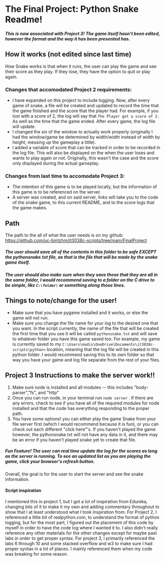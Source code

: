 The Final Project: Python Snake Readme!
======

##### This is now associated with Project 3! The game itself hasn't been edited, however the format and the way it has been presented has.  

## How it works (not edited since last time)

How Snake works is that when it runs, the user can play the game and see their score as they play. If they lose, they have the option to quit or play again.

### Changes that accomodated Project 2 requirements:
 
- I have expanded on this project to include logging. Now, after every game of snake, a file will be created and updated to record the time that the game finished and the score that the player had. For example, if you lost with a score of 2, the log will say that `The Player got a score of 2.` As well as the time that the game ended. After every game, the log file will update.
- I changed the six of the window to actually work properly (originally I had the window/game be determined by width/width instead of width by height, messing up the gameplay a little). 
- I added a variable of score that can be tracked in order to be recorded in the log file. This will also be displayed on the when the user loses and wants to play again or not. Originally, this wasn't the case and the score only displayed during the actual gameplay. 

### Changes from last time to accomodate Project 3:

- The intention of this game is to be played locally, but the information of this game is to be referenced on the server. 
- A server was created, and on said server, links will take you to the code of the snake game, to this current README, and to the score logs that the game makes.

## Path

The path to the all of what the user needs is on my github: https://github.com/uc-bintzhm/it3038c-scripts/tree/main/FinalProject

##### The user should save all of the contents in this folder to be safe EXCEPT the pythonsnake.txt file, as that is the file that will be made by the snake game itself. 
##### The user should also make sure when they save these that they are all in the same folder, I would recommend saving to a folder on the C drive to be simple, like `C:\folder\` or something along those lines.

## Things to note/change for the user!

- Make sure that you have pygame installed and it works, or else the game will not run. 
- Make sure you change the file name for your log to the desired one that you want. In the script currently, the name of the file that will be created the first time that you use it will be called `pythonsnake.txt` and will save to whatever folder you have this game saved too. For example, my game is currently saved to my `C:\Users\madis\OneDrive\Documents\it3038c-scripts\python>` location, meaning that the log file will be created in this python folder. I would recommend saving this to its own folder so that way you have your game and log file separate from the rest of your files.

## Project 3 Instructions to make the server work!!
1. Make sure node is installed and all modules -- this includes "body-parser","fs", and "http"
2. Once you can run node, in your terminal run `node server` . If there are any errors, check to see if you have all of the required modules for node installed and that the code has everything responding to the proper path. 
3. You have some options! you can either play the game Snake from your file server first (which I would recommend because it is fun), or you can check out each different "click here"'s. If you haven't played the game however, the pythonsnake.txt will not have any data in it, and there may be an error if you haven't played snake yet to create that file. 
##### Fun Feature! The user can real time update the log for the scores as long as the server is running. To see an updated list as you are playing the game, click your browser's refresh button. 

Overall, the goal is for the user to start the server and see the snake information. 


#### Script inspiration
I mentioned this in project 1, but I got a lot of inspiration from Edureka, changing bits of it to make it my own and adding commentary throughout to show that I at least understood what I took inspiration from. For Project 2, I referenced a little bit of realpython.com, to understand the format of python logging, but for the most part, I figured out the placement of this code by myself in order to have the code log where I wanted it to. I also didn't really reference any other materials for the other changes except for maybe past labs in order to get proper syntax. For project 3, I primarily referenced the labs 6 through 10 and some stacked overflow and w3 to make sure I had proper syntax in a lot of places. I mainly referenced them when my code was breaking for some reason.
